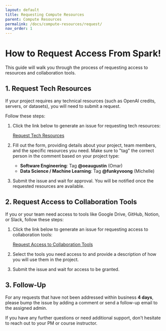 ```yaml
---
layout: default
title: Requesting Compute Resources
parent: Compute Resources
permalink: /docs/compute-resources/request/
nav_order: 1
---
```


# How to Request Access From Spark!

This guide will walk you through the process of requesting access to resources and collaboration tools.

## 1. Request Tech Resources

If your project requires any technical resources (such as OpenAI credits, servers, or datasets), you will need to submit a request.

Follow these steps:

1. Click the link below to generate an issue for requesting tech resources:
   
   [Request Tech Resources](https://github.com/BU-Spark/bu-spark/issues/new?assignees=&labels=tech+resource+request&projects=&template=request-tech-resources.yml&title=Request+for+Spark%21+Tech+Resources+for+%5Byour+project+name%5D)

2. Fill out the form, providing details about your project, team members, and the specific resources you need. Make sure to "tag" the correct person in the comment based on your project type:
   - **Software Engineering**: Tag **@oeaugustin** (Omar)
   - **Data Science / Machine Learning**: Tag **@funkyvoong** (Michelle)

3. Submit the issue and wait for approval. You will be notified once the requested resources are available.

## 2. Request Access to Collaboration Tools

If you or your team need access to tools like Google Drive, GitHub, Notion, or Slack, follow these steps:

1. Click the link below to generate an issue for requesting access to collaboration tools:
   
   [Request Access to Collaboration Tools](https://github.com/BU-Spark/bu-spark/issues/new?assignees=oeaugustin&labels=access+request&projects=&template=access-request.yml&title=Request+for+Access+to+Collaboration+Tools+for+%5Byour+project+name%5D)

2. Select the tools you need access to and provide a description of how you will use them in the project.

3. Submit the issue and wait for access to be granted.

## 3. Follow-Up

For any requests that have not been addressed within business **4 days**, please bump the issue by adding a comment or send a follow-up email to the assigned admin.

If you have any further questions or need additional support, don't hesitate to reach out to your PM or course instructor.

